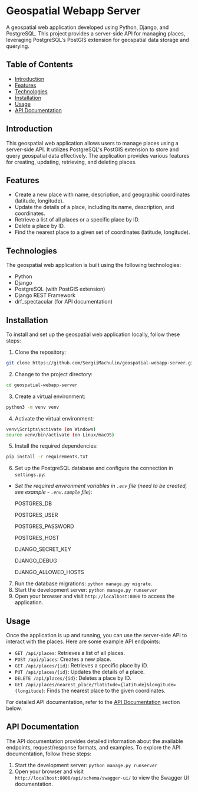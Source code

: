 # Geospatial Webapp Server

A geospatial web application developed using Python, Django, and PostgreSQL. This project provides a server-side API for managing places, leveraging PostgreSQL's PostGIS extension for geospatial data storage and querying.

## Table of Contents

- [Introduction](#introduction)
- [Features](#features)
- [Technologies](#technologies)
- [Installation](#installation)
- [Usage](#usage)
- [API Documentation](#api-documentation)


## Introduction

This geospatial web application allows users to manage places using a server-side API. It utilizes PostgreSQL's PostGIS extension to store and query geospatial data effectively. The application provides various features for creating, updating, retrieving, and deleting places.

## Features

- Create a new place with name, description, and geographic coordinates (latitude, longitude).
- Update the details of a place, including its name, description, and coordinates.
- Retrieve a list of all places or a specific place by ID.
- Delete a place by ID.
- Find the nearest place to a given set of coordinates (latitude, longitude).

## Technologies

The geospatial web application is built using the following technologies:

- Python
- Django
- PostgreSQL (with PostGIS extension)
- Django REST Framework
- drf_spectacular (for API documentation)

## Installation

To install and set up the geospatial web application locally, follow these steps:

1. Clone the repository:
```bash
git clone https://github.com/SergiiMachulin/geospatial-webapp-server.git`
```
2. Change to the project directory: 
```bash
cd geospatial-webapp-server
``` 
3. Create a virtual environment: 
```bash 
python3 -m venv venv
```
4. Activate the virtual environment:
```bash
venv\Scripts\activate (on Windows)
source venv/bin/activate (on Linux/macOS)
```
5. Install the required dependencies: 
```bash
pip install -r requirements.txt
```
6. Set up the PostgreSQL database and configure the connection in `settings.py`:
- *Set the required environment variables in `.env` file (need to be created, see example - `.env.sample` file)*:

    POSTGRES_DB
    
    POSTGRES_USER
    
    POSTGRES_PASSWORD
    
    POSTGRES_HOST

    DJANGO_SECRET_KEY

    DJANGO_DEBUG

    DJANGO_ALLOWED_HOSTS

7. Run the database migrations: `python manage.py migrate`.
8. Start the development server: `python manage.py runserver`
9. Open your browser and visit `http://localhost:8000` to access the application.

## Usage

Once the application is up and running, you can use the server-side API to interact with the places. Here are some example API endpoints:

- `GET /api/places`: Retrieves a list of all places.
- `POST /api/places`: Creates a new place.
- `GET /api/places/{id}`: Retrieves a specific place by ID.
- `PUT /api/places/{id}`: Updates the details of a place.
- `DELETE /api/places/{id}`: Deletes a place by ID.
- `GET /api/places/nearest_place/?latitude={latitude}&longitude={longitude}`: Finds the nearest place to the given coordinates.

For detailed API documentation, refer to the [API Documentation](#api-documentation) section below.

## API Documentation

The API documentation provides detailed information about the available endpoints, request/response formats, and examples. To explore the API documentation, follow these steps:

1. Start the development server: `python manage.py runserver`
2. Open your browser and visit `http://localhost:8000/api/schema/swagger-ui/` to view the Swagger UI documentation.

